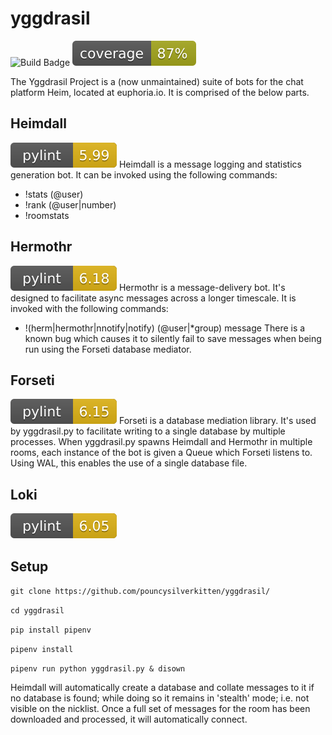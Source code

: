 # yggdrasil
![Build Badge](https://travis-ci.org/PouncySilverkitten/yggdrasil.svg?branch=master)
![Coverage Badge](coverage.svg)

The Yggdrasil Project is a (now unmaintained) suite of bots for the chat platform Heim, located at euphoria.io. It is comprised of the below parts.

## Heimdall
![Pylint Badge](data/heimdall/heimdall.svg)
Heimdall is a message logging and statistics generation bot. It can be invoked using the following commands:
- !stats (@user)
- !rank (@user|number)
- !roomstats

## Hermothr
![Pylint Badge](data/hermothr/hermothr.svg)
Hermothr is a message-delivery bot. It's designed to facilitate async messages across a longer timescale. It is invoked with the following commands:
- !(herm|hermothr|nnotify|notify) (@user|\*group) message
There is a known bug which causes it to silently fail to save messages when being run using the Forseti database mediator.

## Forseti
![Pylint Badge](data/forseti/forseti.svg)
Forseti is a database mediation library. It's used by yggdrasil.py to facilitate writing to a single database by multiple processes. When yggdrasil.py spawns Heimdall and Hermothr in multiple rooms, each instance of the bot is given a Queue which Forseti listens to. Using WAL, this enables the use of a single database file.

## Loki
![Pylint Badge](data/loki/loki.svg)

## Setup
`git clone https://github.com/pouncysilverkitten/yggdrasil/`

`cd yggdrasil`

`pip install pipenv`

`pipenv install`

`pipenv run python yggdrasil.py & disown`

Heimdall will automatically create a database and collate messages to it if no database is found; while doing so it remains in 'stealth' mode; i.e. not visible on the nicklist. Once a full set of messages for the room has been downloaded and processed, it will automatically connect.

